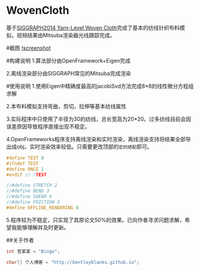 # WovenCloth
基于[SIGGRAPH2014 Yarn-Level Woven Cloth](http://dl.acm.org/citation.cfm?doid=2661229.2661279)完成了基本的纺线针织布料模拟。视频结果由Mitsuba渲染器光线跟踪完成。

#截图
[!screenshot](https://raw.githubusercontent.com/BentleyBlanks/WovenCloth/master/screenshot/1.png)

#构建说明
1.算法部分由OpenFramework+Eigen完成

2.离线渲染部分由SIGGRAPH常见的Mitsuba完成渲染

#使用说明
1.使用Eigen中精确度最高的jacobiSvd方法完成8*8的线性微分方程组求解

2.本布料模拟支持弯曲，剪切，拉伸等基本纺线属性

3.实际程序中只使用了半径为30的纺线，总长宽高为20*20。过多纺线目前会因误差原因导致程序直接出现不稳定。

4.OpenFrameworks程序支持离线渲染和实时渲染，离线渲染支持将结果全部导出成obj，实时渲染效率较低。只需要更改顶部的```宏的搭配```即可。
```cpp
#define TEST 0
#ifndef TEST
#define ONCE 1
#endif // !TEST

//#define STRETCH 2
//#define BEND 3
//#define SHEAR 4
//#define FRICTION 5
#define OFFLINE_RENDERING 6
```

5.程序较为不稳定，只实现了其原论文50%的效果。已向作者寻求问题求解，希望我能够理解并及时更新。


##关于作者
```cpp
int 官某某 = "Bingo";

char[] 个人博客 = "http://bentleyblanks.github.io";
```

